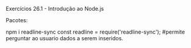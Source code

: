 Exercícios 26.1 - Introdução ao Node.js

Pacotes:

npm i readline-sync
const readline = require('readline-sync'); #permite perguntar ao usuario dados a serem inseridos.